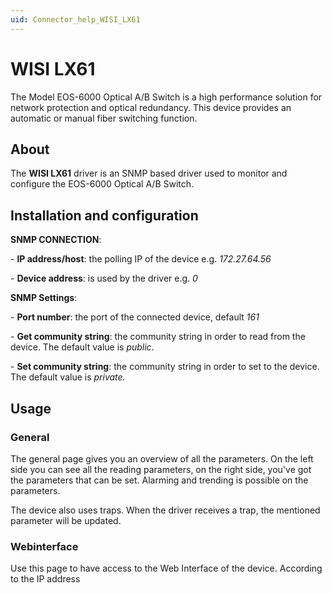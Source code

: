```yaml
---
uid: Connector_help_WISI_LX61
---
```


# WISI LX61

The Model EOS-6000 Optical A/B Switch is a high performance solution for network protection and optical redundancy. This device provides an automatic or manual fiber switching function.

## About

The **WISI LX61** driver is an SNMP based driver used to monitor and configure the EOS-6000 Optical A/B Switch.

## Installation and configuration

**SNMP CONNECTION**:

\- **IP address/host**: the polling IP of the device e.g. *172.27.64.56*

\- **Device address**: is used by the driver e.g. *0*

**SNMP Settings**:

\- **Port number**: the port of the connected device, default *161*

\- **Get community string**: the community string in order to read from the device. The default value is *public*.

\- **Set community string**: the community string in order to set to the device. The default value is *private.*

## Usage

### General

The general page gives you an overview of all the parameters.
On the left side you can see all the reading parameters, on the right side, you've got the parameters that can be set.
Alarming and trending is possible on the parameters.

The device also uses traps. When the driver receives a trap, the mentioned parameter will be updated.

### Webinterface

Use this page to have access to the Web Interface of the device. According to the IP address
